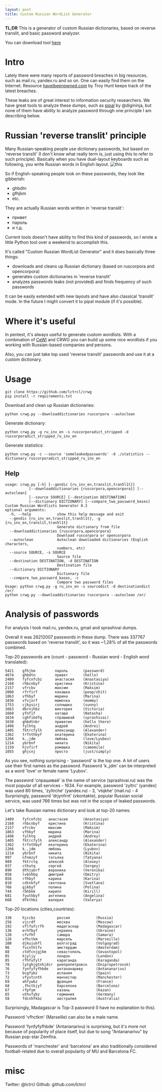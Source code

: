 ```yaml
---
layout: post
title: Custom Russian WordList Generator
---
```


**TL;DR**
This is a generator of custom Russian dictionaries, based on reverse translit, and basic password analyzer.

You can download tool [here](https://github.com/lctrcl/crwg)

# Intro

Lately there were many reports of password breaches in big resources, such as mail.ru, yandex.ru and so on. One can easily find them on the Internet. Resource [haveibeenpwned.com](https://haveibeenpwned.com) by Troy Hunt keeps track of the latest breaches.

These leaks are of great interest to information security researchers.
We have great tools to analyze these dumps, such as [pipal](https://digi.ninja/projects/pipal.php) by @digininja, but none of them have ability to analyze password through one principle I am describing below.

# Russian 'reverse translit' principle 

Many Russian-speaking people use dictionary passwords, but based on 'reverse translit' (I don't know what really term is, just using this to refer to such principle). Basically when you have dual-layout keyboards such as following, you write Russian words in English layout.
![this](http://www.thebrainfever.com/images/kb/KB_0024_Russian.png)

So if English-speaking people look on these passwords, they look like gibberish:

- ghbdtn
- gfhjkm
- etc.

They are actually Russian words written in 'reverse translit':

- привет
- пароль
- и т.д.

Current tools doesn't have ability to find this kind of passwords, so I wrote a little Python tool over a weekend to accomplish this.

It's called "Custom Russian WordList Generator" and it does basically three things:

- downloads and cleans up Russian dictionary (based on ruscorpora and opencorpora)
- generates custom dictionaries in 'reverse translit'
- analyzes passwords leaks (not provided) and finds frequency of such passwords

It can be easily extended with new layouts and have also classical 'translit' mode.
In the future I might convert it to pipal module (if it's possible).

# Where it's useful

In pentest, it's always useful to generate custom wordlists. With a combination of [CeWl](https://digi.ninja/projects/cewl.php) and CRWG you can build up some nice wordlists if you working with Russian-based companies and persons. 

Also, you can just take top used 'reverse translit' passwords and use it at a custom dictionary.

# Usage

    git clone https://github.com/lctrcl/crwg
    pip install -r requirements.txt

Download and clean up Russian dictionaries:

    python crwg.py --downloaddictionaries ruscorpora --autoclean

Generate dictionary:

    python crwg.py -g ru_inv_en -s ruscorporadict_stripped -d ruscorporadict_stripped_ru_inv_en

Generate statistics:

    python crwg.py -c --source 'someleakedpasswords' -d ./statistics --dictionary ruscorporadict_stripped_ru_inv_en

## Help

    usage: crwg.py [-h] [--gendic {ru_inv_en,translit,tran5l1t}]
               [--downloaddictionaries {ruscorpora,opencorpora}] [--autoclean]
               [--source SOURCE] [--destination DESTINATION]
               [--dictionary DICTIONARY] [--compare_two_password_bases]
    Custom Russian Wordlists Generator 0.3
    optional arguments:
      -h, --help            show this help message and exit
      --gendic {ru_inv_en,translit,tran5l1t}, -g {ru_inv_en,translit,tran5l1t}
                            Generate dictionary from file
      --downloaddictionaries {ruscorpora,opencorpora}
                            Download ruscorpora or opencorpora
      --autoclean           Autoclean downloaded dictionaries (English characters,
                            numbers, etc)
      --source SOURCE, -s SOURCE
                            Source file
      --destination DESTINATION, -d DESTINATION
                            Destination file
      --dictionary DICTIONARY
                            Dictionary file
      --compare_two_password_bases, -c
                            Compare two password files
    Usage: python crwg.py -g ru_inv_en -s sourcedict -d destinationdict /or/
    python crwg.py --downloaddictionaries ruscorpora --autoclean /or/


# Analysis of passwords

For analysis I took mail.ru, yandex.ru, gmail and sprashivai dumps.

Overall it was 26212007 passwords in these dump.
There was 337767 passwords based on 'reverse translit', so it was ~1,28% of all the passwords combined.

Top-20 passwords are (count - password - Russian word - English word translated):

    5421    gfhjkm         пароль       (password)
    4674    ghbdtn         привет       (hello)
    2409    fyfcnfcbz      анастасия    (Anastasiya)
    2168    rhbcnbyf       кристина     (Kristina)
    2157    vfrcbv         максим       (Maksim)
    2000    rfrfirf        какашка      (poop/shit)
    1863    vfhbyf         марина       (Marina)
    1836    vfvjxrf        мамочка      (mommy)
    1753    cjkysirj       солнышко     (sunny)
    1663    dbrnjhbz       виктория     (Victoria)
    1660    yfnfif         наташа       (Natasha)
    1634    cghfibdfq      спрашивай    (sprashivai)
    1630    ghbdtnbr       приветик     (hello there)
    1498    fylhtq         андрей       (Andrei)
    1405    fktrcfylh      александр    (Alexander)
    1362    trfnthbyf      екатерина    (Ekaterina)
    1266    k.,jdm         любовь       (love/Lyubov)
    1214    ybrbnf         никита       (Nikita)
    1159    hjvfirf        ромашка      (camomile)
    1055    ghjcnj         просто       (just/simply)

As you see, nothing surprising - 'password' is the top one.
A lot of users use their first names as the password. Password 'k.,jdm' can be interpreted as a word 'love' or female name 'Lyubov'.

The password 'спрашивай' is the name of service (sprashivai.ru) was the most popular of all services - 1634. For example, password 'zyltrc' (yandex) was used 80 times, 'zyltrche' (yandex.ru) - 3, 'vtqkhe' (mail.ru) - 4
Surprisingly, password 'drjynfrnt' (vkontakte), popular Russian social service, was used 766 times but was not in the scope of leaked passwords.

Let's take Russian names dictionary and look at top-20 names:

    2409    fyfcnfcbz   анастасия       (Anastasiya)
    2168    rhbcnbyf    кристина        (Kristina)
    2157    vfrcbv      максим          (Maksim)
    1863    vfhbyf      марина          (Marina)
    1498    fylhtq      андрей          (Andrey)
    1405    fktrcfylh   александр       (Alexander)
    1362    trfnthbyf   екатерина       (Ekaterina)
    1266    k.,jdm      любовь          (Lyubov)
    1214    ybrbnf      никита          (Nikita)
    997     nfnmzyf     татьяна         (Tatyana)
    989     fktrctq     алексей         (Alexey)
    937     cthutq      сергей          (Sergey)
    890     dthjybrf    вероника        (Veronika)
    858     lvbnhbq     дмитрий         (Dmitry)
    856     rfhbyf      карина          (Karina)
    810     cdtnkfyf    светлана        (Svetlana)
    766     gjkbyf      полина          (Polina)
    744     rbhbkk      кирилл          (Kirill)
    681     fyutkbyf    ангелина        (Angelina)
    668     dfkthbz     валерия         (Valerya)

Top-20 locations (cities,countries):

    338     hjccbz          россия            (Russia)
    256     vjcrdf          москва            (Moscow)
    192     vflfufcrfh      мадагаскар        (Madagascar)
    136     erhfbyf         украина           (Ukraine)
    128     cfvfhf          самара            (Samara)
    126     vfhctkm         марсель           (Marseille)
    100     djkujuhfl       волгоград         (Volgograd)
    96      fvcnthlfv       амстердам         (Amsterdam)
    88      ctdfcnjgjkm     севастополь       (Sevastopol)
    85      kjyljy          лондон            (London)
    85      rfhfufylf       караганда         (Karaganda)
    78      lytghjgtnhjdcr  днепропетровск    (Dnipropetrovsk)
    76      fynfyfyfhbde    антананариву      (Antananarivu)
    73      bcgfybz         испания           (Spain)
    72      vfyxtcnth       манчестер         (Manchester)  
    69      ahfywbz         франция           (France)
    68      ,fhctkjyf       барселона         (Barcelona)
    67      rfpfym          казань            (Kazan)
    65      uthvfybz        германия          (Germany)
    58      fdcnhfkbz       австралия         (Australia)

Surprisingly, Madagascar is Top-3 password (I have no explanation to this).

Password 'vfhctkm' (Marseille) can also be a male name.

Password 'fynfyfyfhbde' (Antananarivu) is surprising, but it's more not because of popularity of place itself, but due to song "Antananarivu" by Russian pop-star Zemfira.

Passwords of 'manchester' and 'barcelona' are also traditionally considered football-related due to overall popularity of MU and Barcelona FC.

# misc

Twitter: @lctrcl
Github: github.com/lctrcl
